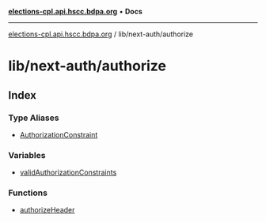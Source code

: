 [**elections-cpl.api.hscc.bdpa.org**](../../../README.md) • **Docs**

***

[elections-cpl.api.hscc.bdpa.org](../../../README.md) / lib/next-auth/authorize

# lib/next-auth/authorize

## Index

### Type Aliases

- [AuthorizationConstraint](type-aliases/AuthorizationConstraint.md)

### Variables

- [validAuthorizationConstraints](variables/validAuthorizationConstraints.md)

### Functions

- [authorizeHeader](functions/authorizeHeader.md)
